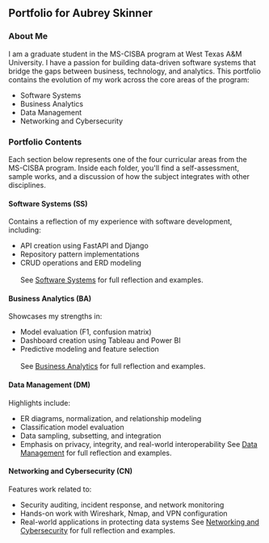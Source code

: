 ## Portfolio for Aubrey Skinner
### About Me
I am a graduate student in the MS-CISBA program at West Texas A&M University. I have a passion for building data-driven software systems that bridge the gaps between business, technology, and analytics.
This portfolio contains the evolution of my work across the core areas of the program:
* Software Systems
* Business Analytics
* Data Management
* Networking and Cybersecurity
### Portfolio Contents
Each section below represents one of the four curricular areas from the MS-CISBA program. Inside each folder, you'll find a self-assessment, sample works, and a discussion of how the subject integrates with other disciplines.
#### Software Systems (SS)
Contains a reflection of my experience with software development, including:
* API creation using FastAPI and Django
* Repository pattern implementations
* CRUD operations and ERD modeling<br><br>
See [Software Systems](SoftwareSystems/README.md) for full reflection and examples.
#### Business Analytics (BA)
Showcases my strengths in:
* Model evaluation (F1, confusion matrix)
* Dashboard creation using Tableau and Power BI
* Predictive modeling and feature selection <br><br>
See [Business Analytics](DataAnalytics/README.md) for full reflection and examples.
#### Data Management (DM)
Highlights include:
* ER diagrams, normalization, and relationship modeling
* Classification model evaluation
* Data sampling, subsetting, and integration
* Emphasis on privacy, integrity, and real-world interoperability
See [Data Management](DataManagement/README.md) for full reflection and examples.
#### Networking and Cybersecurity (CN)
Features work related to:
* Security auditing, incident response, and network monitoring
* Hands-on work with Wireshark, Nmap, and VPN configuration
* Real-world applications in protecting data systems
See [Networking and Cybersecurity](NetworkAndCybersecurity/README.md) for full reflection and examples.
